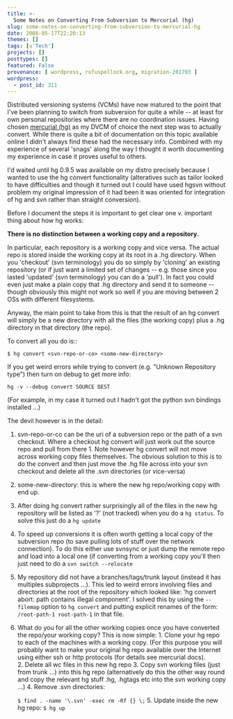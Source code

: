 ```yaml
---
title: >-
  Some Notes on Converting From Subversion to Mercurial (hg)
slug: some-notes-on-converting-from-subversion-to-mercurial-hg
date: 2008-05-17T22:20:13
themes: []
tags: [u'Tech']
projects: []
posttypes: []
featured: False
provenance: [ wordpress, rufuspollock.org, migration-201703 ]
wordpress:
  - post_id: 311
---
```


Distributed versioning systems (VCMs) have now matured to the point that I've been planning to switch from subversion for quite a while -- at least for own personal repositories where there are no coordination issues. Having chosen [mercurial (hg)](http://www.selenic.com/mercurial/) as my DVCM of choice the next step was to actually convert. While there is quite a bit of documentation on this topic available online I didn't always find these had the necessary info. Combined with my experience of several 'snags' along the way I thought it worth documenting my experience in case it proves useful to others.

I'd waited until hg 0.9.5 was available on my distro precisely because I wanted to use the hg convert functionality (alteratives such as tailor looked to have difficulties and though it turned out I could have used hgsvn without problem my original impression of it had been it was oriented for integration of hg and svn rather than straight conversion).

Before I document the steps it is important to get clear one v. important thing about how hg works:

**There is no distinction between a working copy and a repository.**

In particular, each repository is a working copy and vice versa. The actual repo is stored inside the working copy at its root in a .hg directory. When you 'checkout' (svn terminology) you do so simply by 'cloning' an existing repository (or if just want a limited set of changes -- e.g. those since you lasted 'updated' (svn terminology) you can do a 'pull'). In fact you could even just make a plain copy that .hg directory and send it to someone -- though obviously this might not work so well if you are moving between 2 OSs with different filesystems.

Anyway, the main point to take from this is that the result of an hg convert will simply be a new directory with all the files (the working copy) plus a .hg directory in that directory (the repo).

To convert all you do is::

    $ hg convert <svn-repo-or-co> <some-new-directory>

If you get weird errors while trying to convert (e.g. "Unknown Repository type") then turn on debug to get more info:

    hg -v --debug convert SOURCE DEST

(For example, in my case it turned out I hadn't got the python svn bindings installed ...)

The devil however is in the detail:

  1. svn-repo-or-co can be the uri of a subversion repo or the path of a svn checkout. Where a checkout hg convert will just work out the source repo and pull from there 
    1. Note however hg convert will not move across working copy files themselves. The obvious solution to this is to do the convert and then just move the .hg file across into your svn checkout and delete all the .svn directories (or vice-versa)
  2. some-new-directory: this is where the new hg repo/working copy with end up.
  3. After doing hg convert rather surprisingly all of the files in the new hg repository will be listed as '?' (not tracked) when you do a `hg status`. To solve this just do a `hg update`
  4. To speed up conversions it is often worth getting a local copy of the subversion repo (to save pulling lots of stuff over the network connection). To do this either use svnsync or just dump the remote repo and load into a local one (if converting from a working copy you'll then just need to do a `svn switch --relocate`
  5. My repository did not have a branches/tags/trunk layout (instead it has multiples subprojects ...). This led to weird errors involving files and directories at the root of the repository which looked like: 'hg convert abort: path contains illegal component'. I solved this by using the `--filemap` option to `hg convert` and putting explicit renames of the form: `/root-path-1 root-path-1` in that file.
  6. What do you for all the other working copies once you have converted the repo/your working copy? This is now simple:
    1. Clone your hg repo to each of the machines with a working copy. (For this purpose you will probably want to make your original hg repo available over the Internet using either ssh or http protocols (for details see mercurial docs).   
    2. Delete all wc files in this new hg repo
    3. Copy svn working files (just from trunk ...) into this hg repo (alternatively do this the other way round and copy the relevant hg stuff .hg, .hgtags etc into the svn working copy ...)
    4. Remove .svn directories:
        
        `$ find . -name '\.svn' -exec rm -Rf {} \;`
    5. Update inside the new hg repo: `$ hg up`


